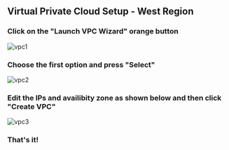 ## Virtual Private Cloud Setup - West Region

### Click on the "Launch VPC Wizard" orange button
![vpc1](https://user-images.githubusercontent.com/58471643/153785536-a7ba0e5a-b722-4992-a780-1a1c1f2559b6.png)

### Choose the first option and press "Select"
![vpc2](https://user-images.githubusercontent.com/58471643/153785541-e70086db-fbde-4ab1-bb2c-3444276caa6f.png)

### Edit the IPs and availibity zone as shown below and then click "Create VPC"
![vpc3](https://user-images.githubusercontent.com/58471643/153785545-32d99018-8e69-4d7c-b19b-a2e46e3c5c96.png)

### That's it!
